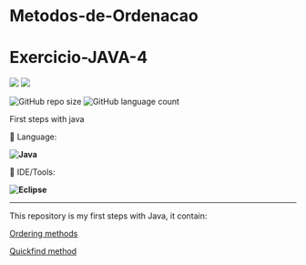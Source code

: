 # Metodos-de-Ordenacao
# Exercicio-JAVA-4

<p align="left">

  <a href="https://www.linkedin.com/in/vitor-dietrich-69a3a8194/" alt="Linkedin">
  <img src="https://img.shields.io/badge/-Linkedin-0e76a8?style=flat-square&logo=Linkedin&logoColor=white&link=" /></a>
  
  <a href="https://www.instagram.com/vitor_dietrich/" alt="Instagram">
  <img src="https://img.shields.io/badge/-Instagram-DF0174?style=flat-square&labelColor=DF0174&logo=instagram&logoColor=white&link=LINK-DO-SEU-INSTAGRAM"/></a>
</p>  

![GitHub repo size](https://img.shields.io/github/repo-size/VitorDietrich-Coder/Metodos-de-Ordenacao?style=for-the-badge)
![GitHub language count](https://img.shields.io/github/languages/count/VitorDietrich-Coder/Metodos-de-Ordenacao?style=for-the-badge)

First steps with java

<p align="left">
  🦄 Language: <strong> 
  
  ![Java](https://img.shields.io/badge/Java-ED8B00?style=for-the-badge&logo=java&logoColor=white) 
  
  </strong>
</p>

<p align="left">
  💼 IDE/Tools: <strong>
  
  ![Eclipse](https://img.shields.io/badge/Eclipse-2C2255?style=for-the-badge&logo=eclipse&logoColor=white)
  
  </strong>
</p>



<hr>

This repository is my first steps with Java, it contain: 

[Ordering methods](https://github.com/VitorDietrich-Coder/Exercicio1.java/blob/main/Exercicio1.java)

[Quickfind method](https://github.com/VitorDietrich-Coder/Exercicio2.java/blob/main/Exercicio2.java)


